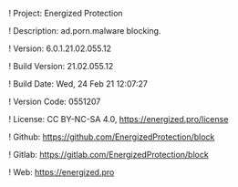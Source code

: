 ! Project: Energized Protection

! Description: ad.porn.malware blocking.

! Version: 6.0.1.21.02.055.12

! Build Version: 21.02.055.12

! Build Date: Wed, 24 Feb 21 12:07:27

! Version Code: 0551207

! License: CC BY-NC-SA 4.0, https://energized.pro/license

! Github: https://github.com/EnergizedProtection/block

! Gitlab: https://gitlab.com/EnergizedProtection/block


! Web: https://energized.pro
